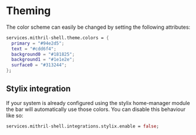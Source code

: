 # Theming

The color scheme can easily be changed by setting the following attributes:

```nix
services.mithril-shell.theme.colors = {
  primary = "#94e2d5";
  text = "#cdd6f4";
  background0 = "#181825";
  background1 = "#1e1e2e";
  surface0 = "#313244";
};
```

## Stylix integration

If your system is already configured using the stylix home-manager module the bar will automatically
use those colors.
You can disable this behaviour like so:

```nix
services.mithril-shell.integrations.stylix.enable = false;
```
